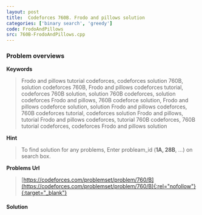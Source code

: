 ```yaml
---
layout: post
title:  Codeforces 760B. Frodo and pillows solution
categories: ['binary search', 'greedy']
code: FrodoAndPillows
src: 760B-FrodoAndPillows.cpp
---
```

### **Problem overviews**

**Keywords**
> Frodo and pillows tutorial codeforces, codeforces solution 760B, solution codeforces 760B, Frodo and pillows codeforces tutorial, codeforces 760B solution, solution 760B codeforces, solution codeforces Frodo and pillows, 760B codeforce solution, Frodo and pillows codeforce solution, solution Frodo and pillows codeforces, 760B codeforces tutorial, codeforces solution Frodo and pillows, tutorial Frodo and pillows codeforces, tutorial 760B codeforces, 760B tutorial codeforces, codeforces Frodo and pillows solution

**Hint**
> To find solution for any problems, Enter probleam_id (**1A, 28B**, ...) on search box. 

**Problems Url**
> [https://codeforces.com/problemset/problem/760/B](https://codeforces.com/problemset/problem/760/B){:rel="nofollow"}{:target="_blank"}

#### **Solution**



